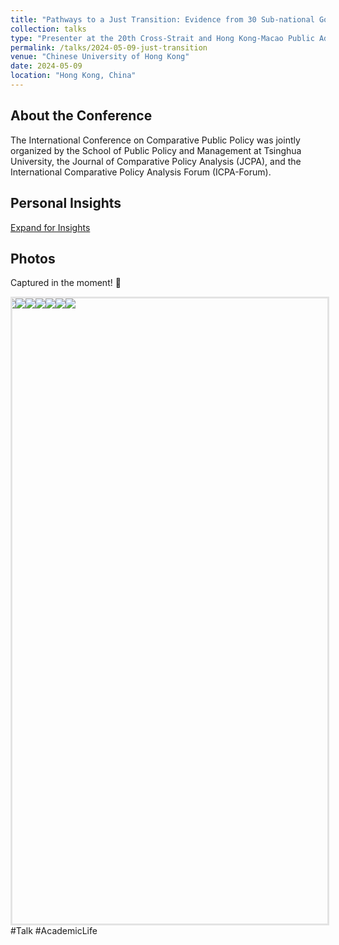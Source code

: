 ```yaml
---
title: "Pathways to a Just Transition: Evidence from 30 Sub-national Governments in China"
collection: talks
type: "Presenter at the 20th Cross-Strait and Hong Kong-Macao Public Administration Academic Seminar"
permalink: /talks/2024-05-09-just-transition
venue: "Chinese University of Hong Kong"
date: 2024-05-09
location: "Hong Kong, China"
---
```


About the Conference
-
The International Conference on Comparative Public Policy was jointly organized by the School of Public Policy and Management at Tsinghua University, the Journal of Comparative Policy Analysis (JCPA), and the International Comparative Policy Analysis Forum (ICPA-Forum).

<style>
  /* 样式定义 */
  #reflections-content {
    display: none; /* 默认不显示 */
    padding: 15px;
    border-left: 3px solid #ccc;
    margin-left: 20px;
  }
  
  /* 鼠标悬停在链接上时的样式 */
  a:hover {
    color: #007bff;
    text-decoration: underline;
  }
</style>
<script>
  function toggleReflections() {
    var content = document.getElementById('reflections-content');
    if (content.style.display === 'none') {
      content.style.display = 'block';
    } else {
      content.style.display = 'none';
    }
  }
</script>
<h2>Personal Insights</h2>
<a href="#" onclick="toggleReflections()">Expand for Insights</a>
<div id="reflections-content" style="display:none;">
    <p>🇨🇳 Academic Journey at Tsinghua University～</p>
    <p>清华参会，收获满满！🌟</p>
    <p>🙌 衷心感谢讨论嘉宾的精彩点评和宝贵建议 - Truly Enlightening! 🤝🤝</p>
    <p>👥 遇见了很多热情和有想法的小伙伴们，东道主的热情款待令人倍感温馨。</p>
    <p>🍰 还品尝到了美味的茶歇小食～</p>
    <p>🍰 还品尝到了美味的茶歇小食～</p>
    <p>Homeward bound with passion and knowledge, ready to hustle! 💪✨</p>
</div>

Photos
-
Captured in the moment! 📸
<div id="homeCarousel">
  <div id="homeCarouselWrap">
    <img src="https://raw.githubusercontent.com/qiuhan-star/hanrachelqiu.github.io/master/images/talks/Talk-2024-04-19-1.JPG">
    <img src="https://raw.githubusercontent.com/qiuhan-star/hanrachelqiu.github.io/master/images/talks/Talk-2024-04-19-2.JPG">
    <img src="https://raw.githubusercontent.com/qiuhan-star/hanrachelqiu.github.io/master/images/talks/Talk-2024-04-19-3.JPG">
    <img src="https://raw.githubusercontent.com/qiuhan-star/hanrachelqiu.github.io/master/images/talks/Talk-2024-04-19-4.JPG">
    <img src="https://raw.githubusercontent.com/qiuhan-star/hanrachelqiu.github.io/master/images/talks/Talk-2024-04-19-5.JPG">
    <img src="https://raw.githubusercontent.com/qiuhan-star/hanrachelqiu.github.io/master/images/talks/Talk-2024-04-19-6.JPG">
    <img src="https://raw.githubusercontent.com/qiuhan-star/hanrachelqiu.github.io/master/images/talks/Talk-2024-04-19-7.JPG">
  </div>
</div>
<div id="modal">
  <span id="closeBtn">×</span>
  <img id="img2">
</div>
<style>
    #homeCarousel {
        width: 100%;
        height: 1000px; /* 添加单位px */
        overflow: hidden;
        border: solid rgba(0, 0, 0, 0.1);
        position: relative;
        margin: 0 auto; /* 水平居中 */
    }
    #homeCarouselWrap {
        display: flex;
        width: 75%; /* 确保宽度与父容器相同 */
        position: absolute;
        animation: move 20s linear infinite;
    }
    #homeCarouselWrap img {
        flex-shrink: 0; /* 防止图片缩小 */
        max-width: 100%; /* 确保图片宽度不超过容器宽度 */
        max-height: 100%; /* 确保图片高度不超过容器高度 */
        height: auto; /* 高度自适应 */
        cursor: pointer;
        object-fit: contain; /* 保持图片比例，完整显示在容器内 */
    }
    @keyframes move {
        0% {
            transform: translateX(0);
        }
        100% {
            transform: translateX(-700%); /* 调整为两张图片的总宽度 */
        }
    }
    #homeCarouselWrap:hover {
        animation-play-state: paused;
    }
    #modal {
        display: none; /* 默认不显示模态框 */
        position: fixed;
        z-index: 1;
        left: 0;
        top: 0; /* 初始状态不应该是 top: -100% */
        width: 100%;
        height: 100%;
        overflow: auto;
        background-color: rgba(0, 0, 0, 0.9);
        transition-duration: 0.4s;
        text-align: center;
    }
    #modal img {
        width: 75%;
        max-height: 80%;
        display: block;
        margin: 0 auto;
        object-fit: contain; /* 保持图片比例，完整显示在模态框内 */
    }
    #closeBtn {
        position: absolute;
        top: 5%;
        right: 2.5%;
        color: white;
        font-size: 40px;
        font-weight: bold;
        cursor: pointer;
    }
    @media(max-width: 400px) {
        #closeBtn {
            top: 0;
        }
    }
</style>
<script>
    document.getElementById('homeCarousel').addEventListener('click', function(e) {
      if(e.target.tagName === 'IMG') {
        var modal = document.getElementById('modal');
        modal.style.top = '0';
        modal.style.paddingTop = '12%';
        document.getElementById('img2').src = e.target.src;
      }
    });

    document.getElementById('closeBtn').addEventListener('click', function() {
      var modal = document.getElementById('modal');
      modal.style.top = '-100%';
      modal.style.paddingTop = '0';
    });
</script>
#Talk #AcademicLife

